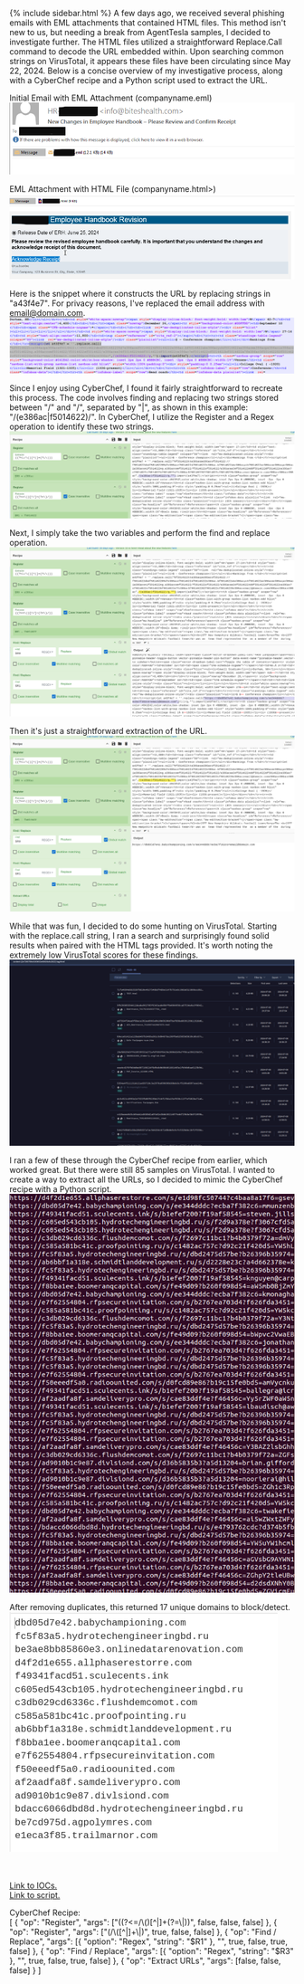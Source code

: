 {% include sidebar.html %}
A few days ago, we received several phishing emails with EML attachments that contained HTML files. This method isn't new to us, but needing a break from AgentTesla samples, I decided to investigate further. The HTML files utilized a straightforward Replace.Call command to decode the URL embedded within. Upon searching common strings on VirusTotal, it appears these files have been circulating since May 22, 2024. Below is a concise overview of my investigative process, along with a CyberChef recipe and a Python script used to extract the URL.

Initial Email with EML Attachment (companyname.eml)
<br>
<a href="Screenshots/PH1.png"> 
<img src="Screenshots/PH1.png">
</a>
<br>

EML Attachment with HTML File (companyname.html>)
<br>
<a href="Screenshots/PH2.png"> 
<img src="Screenshots/PH2.png">
</a>
<br>

Here is the snippet where it constructs the URL by replacing strings in "a43f4e7". For privacy reasons, I've replaced the email address with email@domain.com.
<br>
<a href="Screenshots/PH3.png"> 
<img src="Screenshots/PH3.png">
</a>
<br>

Since I enjoy using CyberChef, I found it fairly straightforward to recreate this process. The code involves finding and replacing two strings stored between "/" and "/", separated by "|", as shown in this example: "/(e386ac|f5014622)/". In CyberChef, I utilize the Register and a Regex operation to identify these two strings.
<br>
<a href="Screenshots/PH4.png"> 
<img src="Screenshots/PH4.png">
</a>
<br>

Next, I simply take the two variables and perform the find and replace operation.
<br>
<a href="Screenshots/PH5.png"> 
<img src="Screenshots/PH5.png">
</a>
<br>

Then it's just a straightforward extraction of the URL.
<br>
<a href="Screenshots/PH6.png"> 
<img src="Screenshots/PH6.png">
</a>
<br>

While that was fun, I decided to do some hunting on VirusTotal. Starting with the replace.call string, I ran a search and surprisingly found solid results when paired with the HTML tags provided. It's worth noting the extremely low VirusTotal scores for these findings.
<br>
<a href="Screenshots/PH7.png"> 
<img src="Screenshots/PH7.png">
</a>
<br>

I ran a few of these through the CyberChef recipe from earlier, which worked great. But there were still 85 samples on VirusTotal. I wanted to create a way to extract all the URLs, so I decided to mimic the CyberChef recipe with a Python script.
<br>
<a href="Screenshots/PH8.png"> 
<img src="Screenshots/PH8.png">
</a>
<br>

After removing duplicates, this returned 17 unique domains to block/detect.
<br>
<a href="Screenshots/PH9.png"> 
<img src="Screenshots/PH9.png">
</a>
<br>

<br>
<br>
<a href="https://github.com/mcsx03/mcsx03.github.io/blob/main/IOCs/2024_07_08_EML_Phihsing_Hunt">Link to IOCs.</a>
<br>
<a href="https://github.com/mcsx03/mcsx03.github.io/blob/main/Scripts/PhihsingDecode.py">Link to script.</a>
<br>



CyberChef Recipe:<br>
[
  { "op": "Register",
    "args": ["((?<=/\\()[^|]+(?=\\|))", false, false, false] },
  { "op": "Register",
    "args": ["(/\\([^|]+\\|)", true, false, false] },
  { "op": "Find / Replace",
    "args": [{ "option": "Regex", "string": "$R1" }, "", true, false, true, false] },
  { "op": "Find / Replace",
    "args": [{ "option": "Regex", "string": "$R3" }, "", true, false, true, false] },
  { "op": "Extract URLs",
    "args": [false, false, false] }
]